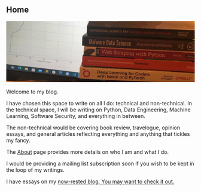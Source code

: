 
## Home
![](images/blogimage.JPG)

Welcome to my blog. 

I have chosen this space to write on all I do: technical and non-technical. In the technical space, I will be writing on Python, Data Engineering, Machine Learning, Software Security, and everything in between. 

The non-technical would be covering book review, travelogue, opinion essays, and general articles reflecting everything and anything that tickles my fancy.

The [About](https://semiu.github.io/about.html) page provides more details on who I am and what I do. 

I would be providing a mailing list subscription soon if you wish to be kept in the loop of my writings.

I have essays on my [now-rested blog. You may want to check it out.](https://semiuakanmu.blogspot.com/)
